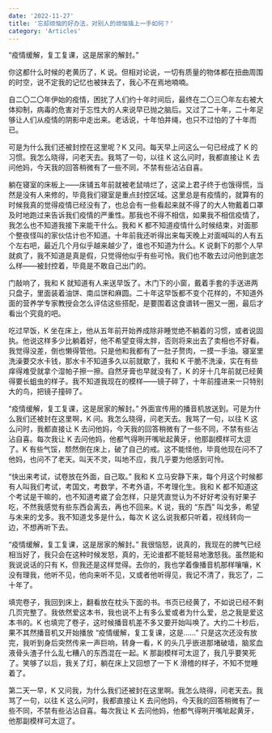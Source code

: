 ```yaml
---
date: '2022-11-27'
title: '忘却烦恼的好办法，对别人的烦恼插上一手如何？'
category: 'Articles'
---
```


“疫情缓解，复工复课，这是居家的解封。”

你这都什么时候的老黄历了，K 说。但相对论说，一切有质量的物体都在扭曲周围的时空，说不定我的记忆也被抹去了，我心不在焉地喃喃。

自二〇二〇年伊始的疫情，困扰了人们约十年时间后，最终在二〇三〇年左右被大体抑制，病毒的危害对于忘性大的人来说早已抛之脑后。又过了二十年，二十年足够让人们从疫情的阴影中走出来。老话说，十年怕井绳，也只不过怕的了十年而已。

可是为什么我们还被封控在这里呢？K 又问。每天早上问这么一句已经成了 K 的习惯。我怎么晓得，问老天去。我骂了一句，以往 K 这么问时，我都直接让 K 去问他妈，今天我的回答稍微有了一些不同，不禁有些沾沾自喜。

躺在寝室的床板上——床铺五年前就被老鼠啃烂了，这梁上君子终于也饿得慌，当然是没有人来修的，毕竟我们寝室是重点封控区域。这里总是有疫情的，就算有的时候我真的觉得疫情已经没有了，也总会有一些看起来就不得了的大人物戴着口罩及时地跑过来告诉我们疫情的严重性。那我也不得不相信，如果我不相信疫情了，我怎么也不知道我接下来能干什么。我和 K 都不知道疫情什么时候结束，对面那个整夜怪叫的家伙估计也不知道。十年前我还听得出来每天晚上对面喊叫的人有五个左右吧，最近几个月似乎越来越少了，谁也不知道为什么。K 说剩下的那个人早就疯了，我不知道是真是假，只觉得他似乎有些可怜。我们也不敢去过问他到底怎么样——被封控着，毕竟是不敢自己出门的。

门敲响了，我和 K 就知道有人来送早饭了。木门下的小窗，戴着手套的手送进两只盘子，里面装着油饼、南瓜饼和麻圆。二十年这早饭都不变个花样的，不知道外面的营养学专家教授会怎么评估这些搭配，是要围着这食谱转一圈又一圈，最后才看出个究竟的吧。

吃过早饭，K 坐在床上，他从五年前开始养成除非睡觉绝不躺着的习惯，或者说固执。他说这样多少比躺着好，他不希望变得太胖，否则将来出去了卖相也不好看。我觉得没差，倒也懒得管他。只是他和我都有了一肚子赘肉，一摸一手油。寝室里洗澡要交水卡钱，那水卡不知道多久以前就歇了，我和 K 干脆不洗澡，实在有些痒得难受就拿个湿帕子擦一擦。自然牙膏也早就没有了，K 的牙十几年前就已经黄得要长蛆虫的样子。我不知道我现在的模样——镜子碎了，十年前撞进来一只特别大的鸟，把镜子撞碎了。

“疫情缓解，复工复课，这是居家的解封。” 外面宣传用的播音机放送到。可是为什么我们还被封在这里啊，K 问。我怎么晓得，问老天去。我骂了一句，以往 K 这么问时，我都直接让 K 去问他妈，今天我的回答稍微有了一些不同，不禁有些沾沾自喜。每次我让 K 去问他妈，他都气得咧开嘴呲起黄牙，他那副模样可太逗了。K 有些气馁，颓然倒在床上，破了自己的戒。这不能怪他，毕竟他现在问不了他妈，也问不了老天。叫天不灵，叫地不应，我几乎要为他感到可怜。

“快出来考试，试卷放在外面，自己取。” 我和 K 立马安静下来，每个月这个时候都有人叫我们考试，考国文，考数学，不考外语，不考理化生。我和 K 都不知道这个考试是干嘛的，也不知道考崴了会怎样，只是凭直觉认为不好好考没有好果子吃，不然我感觉有些东西会离去，再也不回来。K 说，我的 “东西” 叫戈多，希望与未来的戈多。我不知道戈多是什么，每次 K 这么说我都只听着，视线转向一边，不想再听下去。

“疫情缓解，复工复课，这是居家的解封。” 我很恼怒，说真的，我现在的脾气已经相当好了，我只会在这种时候发怒，真的，无论谁都不能轻易地激怒我。虽然能和我说说话的只有 K，但我还是这样觉得。去你的，我也学着像播音机那样嚷嚷，K 没有理我，他听不见，他向来听不见，又或者他听得见，我记不清了，我忘了，二十年了。

填完卷子，我回到床上，翻看放在枕头下面的书。书页已经黄了，不如说已经不剩几页完整了。我依然爱这本书，我也说不上有多么爱或者为什么爱，总之我是爱这本书的。K 也填完了卷子，这时候播音机差不多又要开始叫唤了。大约二十秒后，果不其然播音机又开始播放 “疫情缓解，复工复课，这是……” 只是这次还没有放完，我听到身后突然传来一声巨响，转身一看，K 的头几乎嵌进那堵破墙，脑浆血液骨头渣子什么乱七糟八的东西混在一起。K 那副模样可太逗了，我几乎要笑死了。笑够了以后，我关了灯，躺在床上又回想了一下 K 滑稽的样子，不知不觉睡着了。

第二天一早，K 又问我，为什么我们还被封在这里啊。我怎么晓得，问老天去。我骂了一句，以往 K 这么问时，我都直接让 K 去问他妈，今天我的回答稍微有了一些不同，不禁有些沾沾自喜。每次我让 K 去问他妈，他都气得咧开嘴呲起黄牙，他那副模样可太逗了。